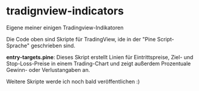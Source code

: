 # tradignview-indicators
Eigene meiner einigen Tradingview-Indikatoren

Die Code oben sind Skripte für TradingView, ide in der "Pine Script-Sprache" geschrieben sind. 

**entry-targets.pine**: Dieses Skript erstellt Linien für Eintrittspreise, Ziel- und Stop-Loss-Preise in einem Trading-Chart und zeigt außerdem Prozentuale Gewinn- oder Verlustangaben an.

Weitere Skripte werde ich noch bald veröffentlichen :) 
